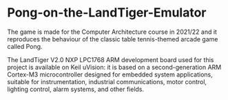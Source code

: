 # Pong-on-the-LandTiger-Emulator
The game is made for the Computer Architecture course in 2021/22 and it reproduces the behaviour of the classic table tennis-themed arcade game called Pong.

The LandTiger V2.0 NXP LPC1768 ARM development board used for this project is available on Keil uVision: it is based on a second-generation ARM Cortex-M3 microcontroller designed for embedded system applications, suitable for instrumentation, industrial communications, motor control, lighting control, alarm systems, and other fields.


